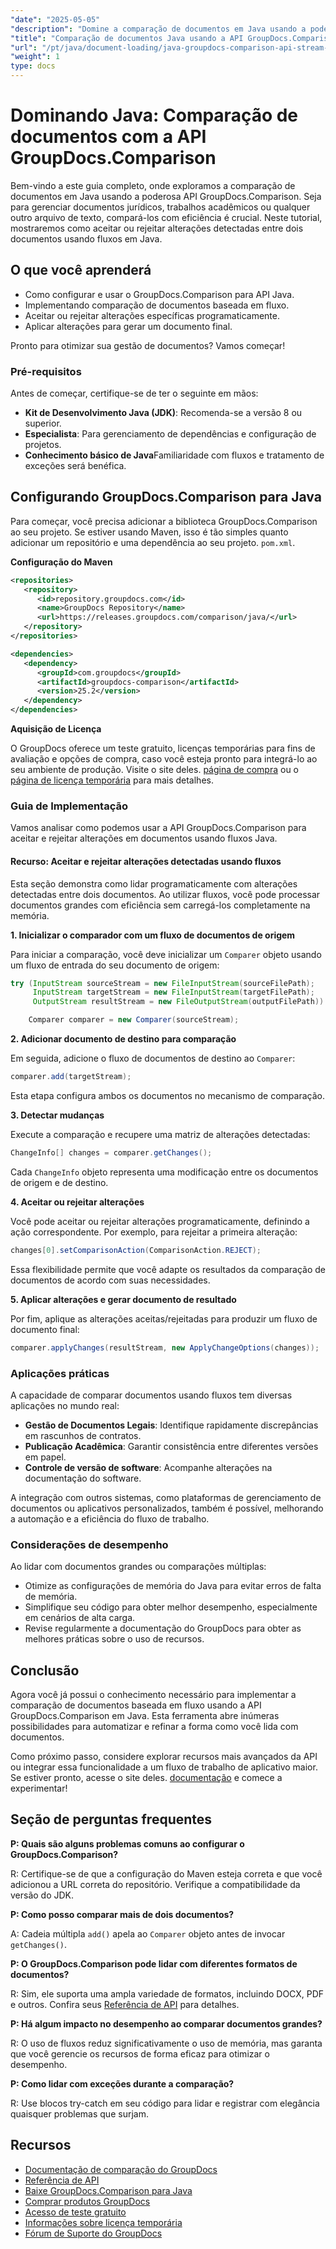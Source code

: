 ```yaml
---
"date": "2025-05-05"
"description": "Domine a comparação de documentos em Java usando a poderosa API GroupDocs.Comparison. Aprenda técnicas baseadas em fluxo para o processamento eficiente de documentos jurídicos, acadêmicos e de software."
"title": "Comparação de documentos Java usando a API GroupDocs.Comparison - Uma abordagem baseada em fluxo"
"url": "/pt/java/document-loading/java-groupdocs-comparison-api-stream-document-compare/"
"weight": 1
type: docs
---
```

# Dominando Java: Comparação de documentos com a API GroupDocs.Comparison

Bem-vindo a este guia completo, onde exploramos a comparação de documentos em Java usando a poderosa API GroupDocs.Comparison. Seja para gerenciar documentos jurídicos, trabalhos acadêmicos ou qualquer outro arquivo de texto, compará-los com eficiência é crucial. Neste tutorial, mostraremos como aceitar ou rejeitar alterações detectadas entre dois documentos usando fluxos em Java.

## O que você aprenderá

- Como configurar e usar o GroupDocs.Comparison para API Java.
- Implementando comparação de documentos baseada em fluxo.
- Aceitar ou rejeitar alterações específicas programaticamente.
- Aplicar alterações para gerar um documento final.

Pronto para otimizar sua gestão de documentos? Vamos começar!

### Pré-requisitos

Antes de começar, certifique-se de ter o seguinte em mãos:

- **Kit de Desenvolvimento Java (JDK)**: Recomenda-se a versão 8 ou superior.
- **Especialista**: Para gerenciamento de dependências e configuração de projetos.
- **Conhecimento básico de Java**Familiaridade com fluxos e tratamento de exceções será benéfica.

## Configurando GroupDocs.Comparison para Java

Para começar, você precisa adicionar a biblioteca GroupDocs.Comparison ao seu projeto. Se estiver usando Maven, isso é tão simples quanto adicionar um repositório e uma dependência ao seu projeto. `pom.xml`.

**Configuração do Maven**

```xml
<repositories>
   <repository>
      <id>repository.groupdocs.com</id>
      <name>GroupDocs Repository</name>
      <url>https://releases.groupdocs.com/comparison/java/</url>
   </repository>
</repositories>

<dependencies>
   <dependency>
      <groupId>com.groupdocs</groupId>
      <artifactId>groupdocs-comparison</artifactId>
      <version>25.2</version>
   </dependency>
</dependencies>
```

**Aquisição de Licença**

O GroupDocs oferece um teste gratuito, licenças temporárias para fins de avaliação e opções de compra, caso você esteja pronto para integrá-lo ao seu ambiente de produção. Visite o site deles. [página de compra](https://purchase.groupdocs.com/buy) ou o [página de licença temporária](https://purchase.groupdocs.com/temporary-license/) para mais detalhes.

### Guia de Implementação

Vamos analisar como podemos usar a API GroupDocs.Comparison para aceitar e rejeitar alterações em documentos usando fluxos Java.

#### Recurso: Aceitar e rejeitar alterações detectadas usando fluxos

Esta seção demonstra como lidar programaticamente com alterações detectadas entre dois documentos. Ao utilizar fluxos, você pode processar documentos grandes com eficiência sem carregá-los completamente na memória.

**1. Inicializar o comparador com um fluxo de documentos de origem**

Para iniciar a comparação, você deve inicializar um `Comparer` objeto usando um fluxo de entrada do seu documento de origem:

```java
try (InputStream sourceStream = new FileInputStream(sourceFilePath);
     InputStream targetStream = new FileInputStream(targetFilePath);
     OutputStream resultStream = new FileOutputStream(outputFilePath)) {

    Comparer comparer = new Comparer(sourceStream);
```

**2. Adicionar documento de destino para comparação**

Em seguida, adicione o fluxo de documentos de destino ao `Comparer`:

```java
comparer.add(targetStream);
```

Esta etapa configura ambos os documentos no mecanismo de comparação.

**3. Detectar mudanças**

Execute a comparação e recupere uma matriz de alterações detectadas:

```java
ChangeInfo[] changes = comparer.getChanges();
```

Cada `ChangeInfo` objeto representa uma modificação entre os documentos de origem e de destino.

**4. Aceitar ou rejeitar alterações**

Você pode aceitar ou rejeitar alterações programaticamente, definindo a ação correspondente. Por exemplo, para rejeitar a primeira alteração:

```java
changes[0].setComparisonAction(ComparisonAction.REJECT);
```

Essa flexibilidade permite que você adapte os resultados da comparação de documentos de acordo com suas necessidades.

**5. Aplicar alterações e gerar documento de resultado**

Por fim, aplique as alterações aceitas/rejeitadas para produzir um fluxo de documento final:

```java
comparer.applyChanges(resultStream, new ApplyChangeOptions(changes));
```

### Aplicações práticas

A capacidade de comparar documentos usando fluxos tem diversas aplicações no mundo real:

- **Gestão de Documentos Legais**: Identifique rapidamente discrepâncias em rascunhos de contratos.
- **Publicação Acadêmica**: Garantir consistência entre diferentes versões em papel.
- **Controle de versão de software**: Acompanhe alterações na documentação do software.

A integração com outros sistemas, como plataformas de gerenciamento de documentos ou aplicativos personalizados, também é possível, melhorando a automação e a eficiência do fluxo de trabalho.

### Considerações de desempenho

Ao lidar com documentos grandes ou comparações múltiplas:

- Otimize as configurações de memória do Java para evitar erros de falta de memória.
- Simplifique seu código para obter melhor desempenho, especialmente em cenários de alta carga.
- Revise regularmente a documentação do GroupDocs para obter as melhores práticas sobre o uso de recursos.

## Conclusão

Agora você já possui o conhecimento necessário para implementar a comparação de documentos baseada em fluxo usando a API GroupDocs.Comparison em Java. Esta ferramenta abre inúmeras possibilidades para automatizar e refinar a forma como você lida com documentos.

Como próximo passo, considere explorar recursos mais avançados da API ou integrar essa funcionalidade a um fluxo de trabalho de aplicativo maior. Se estiver pronto, acesse o site deles. [documentação](https://docs.groupdocs.com/comparison/java/) e comece a experimentar!

## Seção de perguntas frequentes

**P: Quais são alguns problemas comuns ao configurar o GroupDocs.Comparison?**

R: Certifique-se de que a configuração do Maven esteja correta e que você adicionou a URL correta do repositório. Verifique a compatibilidade da versão do JDK.

**P: Como posso comparar mais de dois documentos?**

A: Cadeia múltipla `add()` apela ao `Comparer` objeto antes de invocar `getChanges()`.

**P: O GroupDocs.Comparison pode lidar com diferentes formatos de documentos?**

R: Sim, ele suporta uma ampla variedade de formatos, incluindo DOCX, PDF e outros. Confira seus [Referência de API](https://reference.groupdocs.com/comparison/java/) para detalhes.

**P: Há algum impacto no desempenho ao comparar documentos grandes?**

R: O uso de fluxos reduz significativamente o uso de memória, mas garanta que você gerencie os recursos de forma eficaz para otimizar o desempenho.

**P: Como lidar com exceções durante a comparação?**

R: Use blocos try-catch em seu código para lidar e registrar com elegância quaisquer problemas que surjam.

## Recursos

- [Documentação de comparação do GroupDocs](https://docs.groupdocs.com/comparison/java/)
- [Referência de API](https://reference.groupdocs.com/comparison/java/)
- [Baixe GroupDocs.Comparison para Java](https://releases.groupdocs.com/comparison/java/)
- [Comprar produtos GroupDocs](https://purchase.groupdocs.com/buy)
- [Acesso de teste gratuito](https://releases.groupdocs.com/comparison/java/)
- [Informações sobre licença temporária](https://purchase.groupdocs.com/temporary-license/)
- [Fórum de Suporte do GroupDocs](https://forum.groupdocs.com/c/comparison)